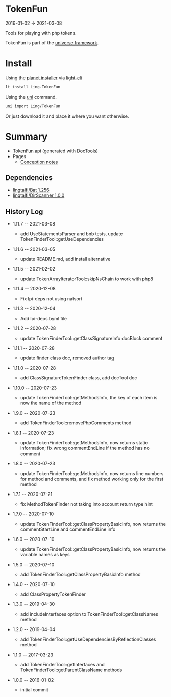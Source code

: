 TokenFun
=================
2016-01-02 -> 2021-03-08




Tools for playing with php tokens.



TokenFun is part of the [universe framework](https://github.com/karayabin/universe-snapshot).


Install
==========
Using the [planet installer](https://github.com/lingtalfi/Light_PlanetInstaller) via [light-cli](https://github.com/lingtalfi/Light_Cli)
```bash
lt install Ling.TokenFun
```

Using the [uni](https://github.com/lingtalfi/universe-naive-importer) command.
```bash
uni import Ling/TokenFun
```

Or just download it and place it where you want otherwise.




Summary
===========
- [TokenFun api](https://github.com/lingtalfi/TokenFun/blob/master/doc/api/Ling/TokenFun.md) (generated with [DocTools](https://github.com/lingtalfi/DocTools))
- Pages
    - [Conception notes](https://github.com/lingtalfi/TokenFun/blob/master/doc/pages/conception-notes.md)









Dependencies
------------------

- [lingtalfi/Bat 1.256](https://github.com/lingtalfi/Bat)
- [lingtalfi/DirScanner 1.0.0](https://github.com/lingtalfi/DirScanner)




History Log
------------------

- 1.11.7 -- 2021-03-08

    - add UseStatementsParser and bnb tests, update TokenFinderTool::getUseDependencies
  
- 1.11.6 -- 2021-03-05

    - update README.md, add install alternative

- 1.11.5 -- 2021-02-02

    - update TokenArrayIteratorTool::skipNsChain to work with php8

- 1.11.4 -- 2020-12-08

    - Fix lpi-deps not using natsort

- 1.11.3 -- 2020-12-04

    - Add lpi-deps.byml file

- 1.11.2 -- 2020-07-28

    - update TokenFinderTool::getClassSignatureInfo docBlock comment
    
- 1.11.1 -- 2020-07-28

    - update finder class doc, removed author tag
    
- 1.11.0 -- 2020-07-28

    - add ClassSignatureTokenFinder class, add docTool doc
    
- 1.10.0 -- 2020-07-23

    - update TokenFinderTool::getMethodsInfo, the key of each item is now the name of the method 
    
- 1.9.0 -- 2020-07-23

    - add TokenFinderTool::removePhpComments method
    
- 1.8.1 -- 2020-07-23

    - update TokenFinderTool::getMethodsInfo, now returns static information; fix wrong commentEndLine if the method has no comment
    
- 1.8.0 -- 2020-07-23

    - update TokenFinderTool::getMethodsInfo, now returns line numbers for method and comments, and fix method working only for the first method
    
- 1.7.1 -- 2020-07-21

    - fix MethodTokenFinder not taking into account return type hint
    
- 1.7.0 -- 2020-07-10

    - update TokenFinderTool::getClassPropertyBasicInfo, now returns the commentStartLine and commentEndLine info
    
- 1.6.0 -- 2020-07-10

    - update TokenFinderTool::getClassPropertyBasicInfo, now returns the variable names as keys
    
- 1.5.0 -- 2020-07-10

    - add TokenFinderTool::getClassPropertyBasicInfo method
    
- 1.4.0 -- 2020-07-10

    - add ClassPropertyTokenFinder
    
- 1.3.0 -- 2019-04-30

    - add includeInterfaces option to TokenFinderTool::getClassNames method
    
- 1.2.0 -- 2019-04-04

    - add TokenFinderTool::getUseDependenciesByReflectionClasses method
    
- 1.1.0 -- 2017-03-23

    - add TokenFinderTool::getInterfaces and TokenFinderTool::getParentClassName methods
    
- 1.0.0 -- 2016-01-02

    - initial commit
    
    



